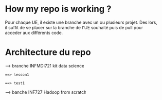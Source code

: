# How my repo is working ?

Pour chaque UE, il existe une branche avec un ou plusieurs projet. Des lors, il suffit de se placer sur la branche de l'UE souhaité puis de pull pour acceder aux différents code.

# Architecture du repo

--> branche INFMDI721 kit data science
 
    ==> lesson1
 
    ==> test1

--> banche INF727 Hadoop from scratch
